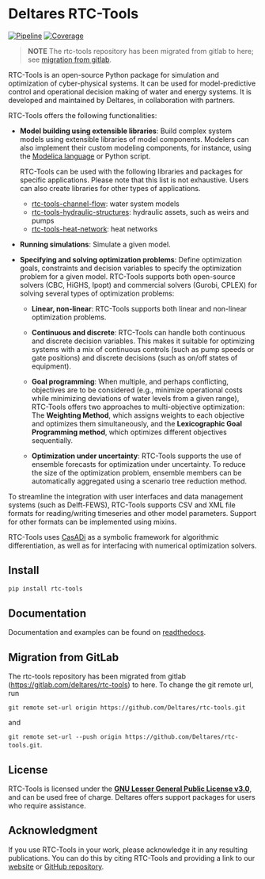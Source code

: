 # Deltares RTC-Tools

[![Pipeline](https://github.com/deltares/rtc-tools/actions/workflows/rtc-tools.yml/badge.svg)](
    https://github.com/deltares/rtc-tools/actions/workflows/rtc-tools.yml
)
[![Coverage](
    https://sonarcloud.io/api/project_badges/measure?project=Deltares_rtc-tools&metric=coverage
)](https://sonarcloud.io/summary/new_code?id=Deltares_rtc-tools)

> **NOTE** The rtc-tools repository has been migrated from gitlab to here;
see [migration from gitlab](#migration-from-gitlab).

RTC-Tools is an open-source Python package for simulation and optimization of cyber-physical systems.  It can be used for model-predictive control and operational decision making of water and energy systems.  It is developed and maintained by Deltares, in collaboration with partners.

RTC-Tools offers the following functionalities:

- **Model building using extensible libraries**: Build complex system models using extensible libraries of model components. Modelers can also implement their custom modeling components, for instance, using the [Modelica language](https://modelica.org/language/) or Python script.

    RTC-Tools can be used with the following libraries and packages for specific applications. Please note that this list is not exhaustive. Users can also create libraries for other types of applications.
    - [rtc-tools-channel-flow](https://gitlab.com/deltares/rtc-tools-channel-flow): water system models
    - [rtc-tools-hydraulic-structures](https://gitlab.com/deltares/rtc-tools-channel-flow): hydraulic assets, such as weirs and pumps
    - [rtc-tools-heat-network](https://github.com/Nieuwe-Warmte-Nu/rtc-tools-heat-network): heat networks
            
- **Running simulations**: Simulate a given model.

- **Specifying and solving optimization problems**: Define optimization goals, constraints and decision variables to specify the optimization problem for a given model. RTC-Tools supports both open-source solvers (CBC, HiGHS, Ipopt) and commercial solvers (Gurobi, CPLEX) for solving several types of optimization problems:

    - **Linear, non-linear**:  RTC-Tools supports both linear and non-linear optimization problems.

    - **Continuous and discrete**:  RTC-Tools can handle both continuous and discrete decision variables. This makes it suitable for optimizing systems with a mix of continuous controls (such as pump speeds or gate positions) and discrete decisions (such as on/off states of equipment).

    - **Goal programming**: When multiple, and perhaps conflicting, objectives are to be considered (e.g., minimize operational costs while minimizing deviations of water levels from a given range), RTC-Tools offers two approaches to multi-objective optimization: The **Weighting Method**, which assigns weights to each objective and optimizes them simultaneously, and the **Lexicographic Goal Programming method**, which optimizes different objectives sequentially. 

    - **Optimization under uncertainty**: RTC-Tools supports the use of ensemble forecasts for optimization under uncertainty. To reduce the size of the optimization problem, ensemble members can be automatically aggregated using a scenario tree reduction method.

To streamline the integration with user interfaces and data management systems (such as Delft-FEWS), RTC-Tools supports CSV and XML file formats for reading/writing timeseries and other model parameters. Support for other formats can be implemented using mixins.

RTC-Tools uses [CasADi](https://web.casadi.org/) as a symbolic framework for algorithmic differentiation, as well as for interfacing with numerical optimization solvers.


## Install

```bash
pip install rtc-tools
```

## Documentation

Documentation and examples can be found on [readthedocs](https://rtc-tools.readthedocs.io).


## Migration from GitLab

The rtc-tools repository has been migrated from gitlab (https://gitlab.com/deltares/rtc-tools)
to here.
To change the git remote url, run

`git remote set-url origin https://github.com/Deltares/rtc-tools.git`

and

`git remote set-url --push origin https://github.com/Deltares/rtc-tools.git`.


## License
RTC-Tools is licensed under the **[GNU Lesser General Public License v3.0](COPYING)**,
and can be used free of charge. Deltares offers support packages for users who require assistance.


## Acknowledgment
If you use RTC-Tools in your work, please acknowledge it in any resulting publications.
You can do this by citing RTC-Tools and providing a link to our
[website](https://oss.deltares.nl/web/rtc-tools/home) or
[GitHub repository](https://github.com/deltares/rtc-tools).
